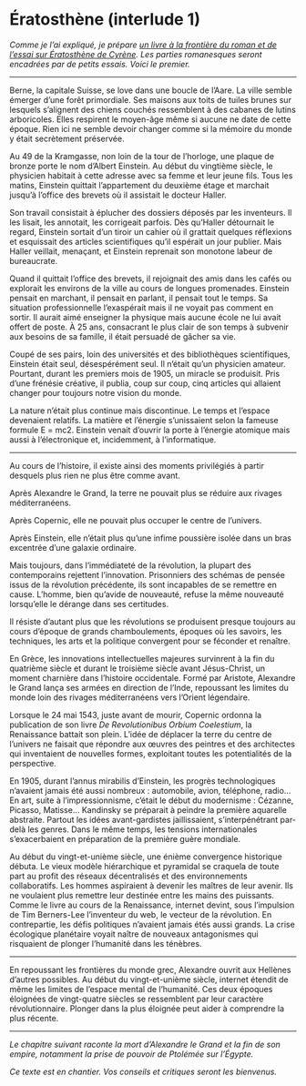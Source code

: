 # Ératosthène (interlude 1)

*Comme je l’ai expliqué, je prépare* [*un livre à la frontière du roman et de l’essai sur Ératosthène de Cyrène*](https://tcrouzet.com/2007/03/31/eratosthene-de-cyrene/)*. Les parties romanesques seront encadrées par de petits essais. Voici le premier.*<span id="more-430"></span>

---

Berne, la capitale Suisse, se love dans une boucle de l’Aare. La ville semble émerger d’une forêt primordiale. Ses maisons aux toits de tuiles brunes sur lesquels s’alignent des chiens couchés ressemblent à des cabanes de lutins arboricoles. Elles respirent le moyen-âge même si aucune ne date de cette époque. Rien ici ne semble devoir changer comme si la mémoire du monde y était secrètement préservée.

Au 49 de la Kramgasse, non loin de la tour de l’horloge, une plaque de bronze porte le nom d’Albert Einstein. Au début du vingtième siècle, le physicien habitait à cette adresse avec sa femme et leur jeune fils. Tous les matins, Einstein quittait l’appartement du deuxième étage et marchait jusqu’à l’office des brevets où il assistait le docteur Haller.

Son travail consistait à éplucher des dossiers déposés par les inventeurs. Il les lisait, les annotait, les corrigeait parfois. Dès qu’Haller détournait le regard, Einstein sortait d’un tiroir un cahier où il grattait quelques réflexions et esquissait des articles scientifiques qu’il espérait un jour publier. Mais Haller veillait, menaçant, et Einstein reprenait son monotone labeur de bureaucrate.

Quand il quittait l’office des brevets, il rejoignait des amis dans les cafés ou explorait les environs de la ville au cours de longues promenades. Einstein pensait en marchant, il pensait en parlant, il pensait tout le temps. Sa situation professionnelle l’exaspérait mais il ne voyait pas comment en sortir. Il aurait aimé enseigner la physique mais aucune école ne lui avait offert de poste. À 25 ans, consacrant le plus clair de son temps à subvenir aux besoins de sa famille, il était persuadé de gâcher sa vie.

Coupé de ses pairs, loin des universités et des bibliothèques scientifiques, Einstein était seul, désespérément seul. Il n’était qu’un physicien amateur. Pourtant, durant les premiers mois de 1905, un miracle se produisit. Pris d’une frénésie créative, il publia, coup sur coup, cinq articles qui allaient changer pour toujours notre vision du monde.

La nature n’était plus continue mais discontinue. Le temps et l’espace devenaient relatifs. La matière et l’énergie s’unissaient selon la fameuse formule E = mc2. Einstein venait d’ouvrir la porte à l’énergie atomique mais aussi à l’électronique et, incidemment, à l’informatique.

---

Au cours de l’histoire, il existe ainsi des moments privilégiés à partir desquels plus rien ne plus être comme avant.

Après Alexandre le Grand, la terre ne pouvait plus se réduire aux rivages méditerranéens.

Après Copernic, elle ne pouvait plus occuper le centre de l’univers.

Après Einstein, elle n’était plus qu’une infime poussière isolée dans un bras excentrée d’une galaxie ordinaire.

Mais toujours, dans l’immédiateté de la révolution, la plupart des contemporains rejettent l’innovation. Prisonniers des schémas de pensée issus de la révolution précédente, ils sont incapables de se remettre en cause. L’homme, bien qu’avide de nouveauté, refuse la même nouveauté lorsqu’elle le dérange dans ses certitudes.

Il résiste d’autant plus que les révolutions se produisent presque toujours au cours d’époque de grands chamboulements, époques où les savoirs, les techniques, les arts et la politique convergent pour se féconder et renaître.

En Grèce, les innovations intellectuelles majeures survinrent à la fin du quatrième siècle et durant le troisième siècle avant Jésus-Christ, un moment charnière dans l’histoire occidentale. Formé par Aristote, Alexandre le Grand lança ses armées en direction de l’Inde, repoussant les limites du monde loin des rivages méditerranéens vers l’Orient légendaire.

Lorsque le 24 mai 1543, juste avant de mourir, Copernic ordonna la publication de son livre *De Revolutionibus Orbium Coelestium*, la Renaissance battait son plein. L’idée de déplacer la terre du centre de l’univers ne faisait que répondre aux œuvres des peintres et des architectes qui inventaient de nouvelles formes, exploitant toutes les potentialités de la perspective.

En 1905, durant l’annus mirabilis d’Einstein, les progrès technologiques n’avaient jamais été aussi nombreux : automobile, avion, téléphone, radio… En art, suite à l’impressionnisme, c’était le début du modernisme : Cézanne, Picasso, Matisse… Kandinsky se préparait à peindre la première aquarelle abstraite. Partout les idées avant-gardistes jaillissaient, s’interpénétrant par-delà les genres. Dans le même temps, les tensions internationales s’exacerbaient en préparation de la première guère mondiale.

Au début du vingt-et-unième siècle, une énième convergence historique débuta. Le vieux modèle hiérarchique et pyramidal se craquela de toute part au profit des réseaux décentralisés et des environnements collaboratifs. Les hommes aspiraient à devenir les maîtres de leur avenir. Ils ne voulaient plus remettre leur destinée entre les mains des puissants. Comme le livre au cours de la Renaissance, internet devint, sous l’impulsion de Tim Berners-Lee l’inventeur du web, le vecteur de la révolution. En contrepartie, les défis politiques n’avaient jamais étés aussi grands. La crise écologique planétaire voyait naître de nouveaux antagonismes qui risquaient de plonger l’humanité dans les ténèbres.

---

En repoussant les frontières du monde grec, Alexandre ouvrit aux Hellènes d’autres possibles. Au début du vingt-et-unième siècle, internet étendit de même les limites de l’espace mental de l’humanité. Ces deux époques éloignées de vingt-quatre siècles se ressemblent par leur caractère révolutionnaire. Plonger dans la plus éloignée peut aider à comprendre la plus récente.

---

*Le chapitre suivant raconte la mort d’Alexandre le Grand et la fin de son empire, notamment la prise de pouvoir de Ptolémée sur l’Égypte.*

*Ce texte est en chantier. Vos conseils et critiques seront les bienvenus.*